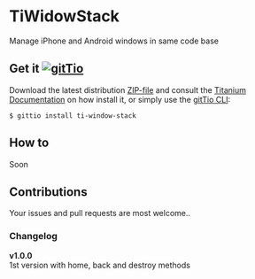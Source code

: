 # TiWidowStack
Manage iPhone and Android windows in same code base

## Get it [![gitTio](http://gitt.io/badge.svg)](http://gitt.io/component/TiWindowStack)
Download the latest distribution [ZIP-file](https://github.com/HazemKhaled/TiWidowStack/releases) and consult the [Titanium Documentation](http://docs.appcelerator.com/titanium/latest/#!/guide/Using_a_Module) on how install it, or simply use the [gitTio CLI](http://gitt.io/cli):

`$ gittio install ti-window-stack`

## How to
Soon

## Contributions
Your issues and pull requests are most welcome..

### Changelog
**v1.0.0**<br>1st version with home, back and destroy methods
